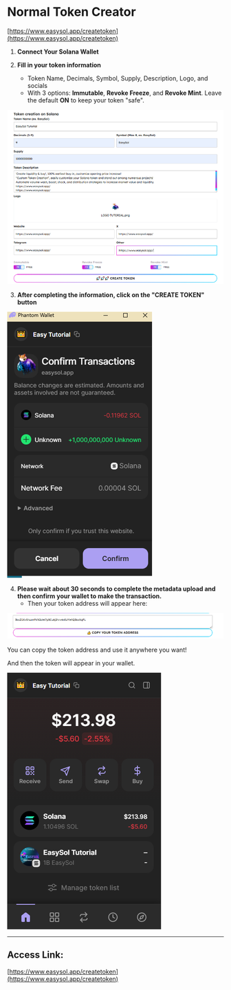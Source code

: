 # Normal Token Creator

[https://www.easysol.app/createtoken](https://www.easysol.app/createtoken)

1. **Connect Your Solana Wallet**

2. **Fill in your token information**
   - Token Name, Decimals, Symbol, Supply, Description, Logo, and socials
   - With 3 options: **Immutable**, **Revoke Freeze**, and **Revoke Mint**. Leave the default **ON** to keep your token "safe".

![Image 1](images/image1.png)

3. **After completing the information, click on the "CREATE TOKEN" button**

![Image 3](images/image3.png)

4. **Please wait about 30 seconds to complete the metadata upload and then confirm your wallet to make the transaction.**
   - Then your token address will appear here:

![Image 4](images/image4.png)

You can copy the token address and use it anywhere you want!

And then the token will appear in your wallet.

![Image 2](images/image2.png)

---

## Access Link:
[https://www.easysol.app/createtoken](https://www.easysol.app/createtoken)
